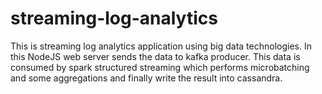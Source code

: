 # streaming-log-analytics
This is streaming log analytics application using big data technologies. In this NodeJS web server sends the data to kafka producer. This data is consumed by spark structured streaming which performs microbatching and some aggregations and finally write the result into cassandra.
